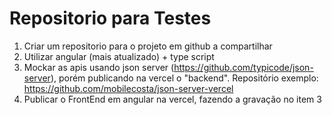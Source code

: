 # Repositorio para Testes

1) Criar um repositorio para o projeto em github a compartilhar
2) Utilizar angular (mais atualizado) + type script
3) Mockar as apis usando json server (https://github.com/typicode/json-server), porém publicando na vercel o "backend". Repositório exemplo: https://github.com/mobilecosta/json-server-vercel
4) Publicar o FrontEnd em angular na vercel, fazendo a gravação no item 3
